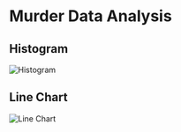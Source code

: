 # Murder Data Analysis
## Histogram
![Histogram](histogram.png)
## Line Chart
![Line Chart](line_chart.png)

